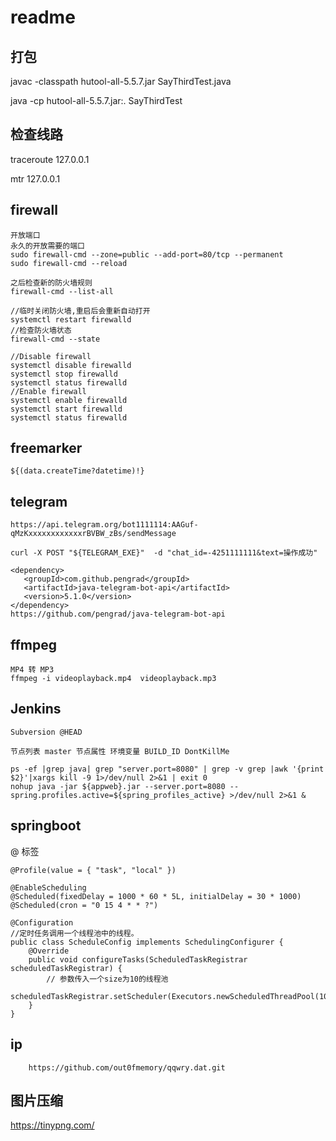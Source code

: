 # readme

## 打包

 javac -classpath hutool-all-5.5.7.jar SayThirdTest.java
 
 java -cp hutool-all-5.5.7.jar:. SayThirdTest
 
## 检查线路

traceroute      127.0.0.1

mtr  127.0.0.1


## firewall
```
开放端口
永久的开放需要的端口
sudo firewall-cmd --zone=public --add-port=80/tcp --permanent
sudo firewall-cmd --reload

之后检查新的防火墙规则
firewall-cmd --list-all

//临时关闭防火墙,重启后会重新自动打开
systemctl restart firewalld
//检查防火墙状态
firewall-cmd --state

//Disable firewall
systemctl disable firewalld
systemctl stop firewalld
systemctl status firewalld
//Enable firewall
systemctl enable firewalld
systemctl start firewalld
systemctl status firewalld
```

## freemarker

```
${(data.createTime?datetime)!}
```

## telegram
```
https://api.telegram.org/bot1111114:AAGuf-qMzKxxxxxxxxxxxxrBVBW_zBs/sendMessage

curl -X POST "${TELEGRAM_EXE}"  -d "chat_id=-4251111111&text=操作成功"

<dependency>
   <groupId>com.github.pengrad</groupId>
   <artifactId>java-telegram-bot-api</artifactId>
   <version>5.1.0</version>
</dependency>
https://github.com/pengrad/java-telegram-bot-api
```

## ffmpeg
```
MP4 转 MP3
ffmpeg -i videoplayback.mp4  videoplayback.mp3
```
## Jenkins

```
Subversion @HEAD

节点列表 master 节点属性 环境变量 BUILD_ID DontKillMe

ps -ef |grep java| grep "server.port=8080" | grep -v grep |awk '{print $2}'|xargs kill -9 1>/dev/null 2>&1 | exit 0
nohup java -jar ${appweb}.jar --server.port=8080 --spring.profiles.active=${spring_profiles_active} >/dev/null 2>&1 &

```
## springboot

@ 标签

```
@Profile(value = { "task", "local" })

@EnableScheduling
@Scheduled(fixedDelay = 1000 * 60 * 5L, initialDelay = 30 * 1000)
@Scheduled(cron = "0 15 4 * * ?")

@Configuration
//定时任务调用一个线程池中的线程。
public class ScheduleConfig implements SchedulingConfigurer {
	@Override
	public void configureTasks(ScheduledTaskRegistrar scheduledTaskRegistrar) {
		// 参数传入一个size为10的线程池
		scheduledTaskRegistrar.setScheduler(Executors.newScheduledThreadPool(10));
	}
}
```


## ip

```
	https://github.com/out0fmemory/qqwry.dat.git
```

## 图片压缩

https://tinypng.com/
